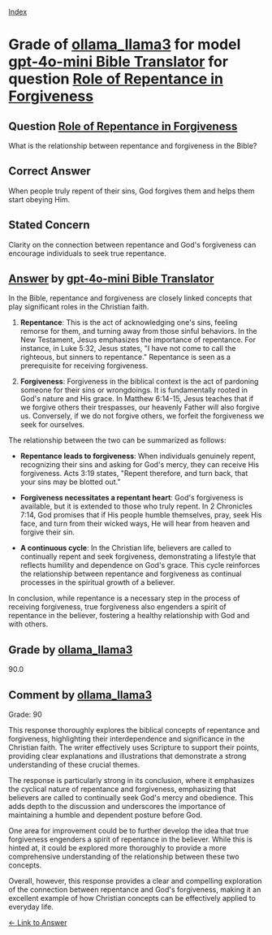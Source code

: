 
[Index](../../../../index.md)
# Grade of [ollama_llama3](../../../grading_models/ollama_llama3.md) for model [gpt-4o-mini Bible Translator](../../../answering_models/gpt-4o-mini_Bible_Translator.md) for question [Role of Repentance in Forgiveness](../../../questions/Role_of_Repentance_in_Forgiveness.md)

## Question [Role of Repentance in Forgiveness](../../../questions/Role_of_Repentance_in_Forgiveness.md)
What is the relationship between repentance and forgiveness in the Bible?

## Correct Answer
When people truly repent of their sins, God forgives them and helps them start obeying Him.

## Stated Concern
Clarity on the connection between repentance and God's forgiveness can encourage individuals to seek true repentance.

## [Answer](../Role_of_Repentance_in_Forgiveness.md) by [gpt-4o-mini Bible Translator](../../../answering_models/gpt-4o-mini_Bible_Translator.md)
In the Bible, repentance and forgiveness are closely linked concepts that play significant roles in the Christian faith.

1. **Repentance**: This is the act of acknowledging one's sins, feeling remorse for them, and turning away from those sinful behaviors. In the New Testament, Jesus emphasizes the importance of repentance. For instance, in Luke 5:32, Jesus states, "I have not come to call the righteous, but sinners to repentance." Repentance is seen as a prerequisite for receiving forgiveness.

2. **Forgiveness**: Forgiveness in the biblical context is the act of pardoning someone for their sins or wrongdoings. It is fundamentally rooted in God's nature and His grace. In Matthew 6:14-15, Jesus teaches that if we forgive others their trespasses, our heavenly Father will also forgive us. Conversely, if we do not forgive others, we forfeit the forgiveness we seek for ourselves.

The relationship between the two can be summarized as follows:

- **Repentance leads to forgiveness**: When individuals genuinely repent, recognizing their sins and asking for God's mercy, they can receive His forgiveness. Acts 3:19 states, "Repent therefore, and turn back, that your sins may be blotted out."

- **Forgiveness necessitates a repentant heart**: God's forgiveness is available, but it is extended to those who truly repent. In 2 Chronicles 7:14, God promises that if His people humble themselves, pray, seek His face, and turn from their wicked ways, He will hear from heaven and forgive their sin.

- **A continuous cycle**: In the Christian life, believers are called to continually repent and seek forgiveness, demonstrating a lifestyle that reflects humility and dependence on God's grace. This cycle reinforces the relationship between repentance and forgiveness as continual processes in the spiritual growth of a believer.

In conclusion, while repentance is a necessary step in the process of receiving forgiveness, true forgiveness also engenders a spirit of repentance in the believer, fostering a healthy relationship with God and with others.

## Grade by [ollama_llama3](../../../grading_models/ollama_llama3.md)
90.0

## Comment by [ollama_llama3](../../../grading_models/ollama_llama3.md)
Grade: 90

This response thoroughly explores the biblical concepts of repentance and forgiveness, highlighting their interdependence and significance in the Christian faith. The writer effectively uses Scripture to support their points, providing clear explanations and illustrations that demonstrate a strong understanding of these crucial themes.

The response is particularly strong in its conclusion, where it emphasizes the cyclical nature of repentance and forgiveness, emphasizing that believers are called to continually seek God's mercy and obedience. This adds depth to the discussion and underscores the importance of maintaining a humble and dependent posture before God.

One area for improvement could be to further develop the idea that true forgiveness engenders a spirit of repentance in the believer. While this is hinted at, it could be explored more thoroughly to provide a more comprehensive understanding of the relationship between these two concepts.

Overall, however, this response provides a clear and compelling exploration of the connection between repentance and God's forgiveness, making it an excellent example of how Christian concepts can be effectively applied to everyday life.

[&lt;- Link to Answer](../Role_of_Repentance_in_Forgiveness.md)
